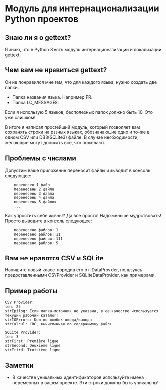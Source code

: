 # Модуль для интернационализации Python проектов

## Знаю ли я о gettext?
Я знаю, что в Python 3 есть модуль интернационализации и локализации gettext.

## Чем вам не нравиться gettext?
Он не понравился мне тем, что для каждого языка, нужно создать две папки.
- Папка названия языка. Например FR.
- Папка LC_MESSAGES.

Если я использую 5 языков, бесполезных папок должно быть 10. Это уже слишком!

В итоге я написал простейший модуль, который позволяет вам сохранять строки на разных языках, 
обозначающие одно и то-же в одном CSV или DB3(SQLite3) файле. В случае необходимости, желающие могут дописать все, 
что пожелают. 

## Проблемы с числами
Допустим ваше приложение переносит файлы и выводит в консоль следующее:
```
    перенесен 1 файл
    перенесены 2 файла
    перенесены 3 файла
    перенесены 4 файла
    перенесены 5 файлов
    ...
```
Как упростить себе жизнь!? Да все просто! Надо меньше мудрствовать! Просто выводите в консоль следующее:
```
    перенесено файлов: 1
    перенесено файлов: 11
    перенесено файлов: 111
    перенесено файлов: 5
```

## Вам не нравятся CSV и SQLite
Напишите новый класс, породив его от IDataProvider, пользуясь предоставленными CSVProvider и SQLiteDataProvider,
как примерами.

## Пример работы
```
CSV Provider:
len: 25
strEpilog: Если папка-источник не указана, в ее качестве используется текущий рабочий каталог!
strIOErrors: Кол-во ошибок ввода/вывода
strCalcul: CRC, вычисленная по содержимому файла

SQLite Provider:
len: 3
strFirst: Première ligne
strSecond: Deuxième ligne
strTrird: Troisième ligne

```
## Заметки
-   В качестве уникальных идентификаторов используйте имена переменных в вашем проекте. Эти строки должны быть уникальны! 